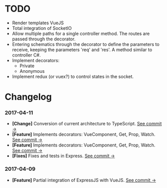 # TODO

- Render templates VueJS
- Total integration of SocketIO
- Allow multiple paths for a single controller method. The routes are passed through the decorator.
- Entering schematics through the decorator to define the parameters to receive, keeping the parameters 'req' and 'res'. A method similar to controller C#.
- Implement decorators:
  - Private
  - Anonymous
- Implement redux (or vuex?) to control states in the socket.

# Changelog

### 2017-04-11
- **[Change]** Conversion of current architecture to TypeScript.
[See commit →](https://github.com/juliandavidmr/Servue/commit/3ddc4496b9cd641387d612047d46a87098fa8f6b)
- **[Feature]** Implements decorators: VueComponent, Get, Prop, Watch.
[See commit →](https://github.com/juliandavidmr/Servue/commit/fcb0030f947a62e280cef9eed596ed4d1caff2a5)
- **[Feature]** Implements decorators: VueComponent, Get, Prop, Watch.
[See commit →](https://github.com/juliandavidmr/Servue/commit/fcb0030f947a62e280cef9eed596ed4d1caff2a5)
- **[Fixes]** Fixes and tests in Express. 
[See commit →](https://github.com/juliandavidmr/Servue/commit/255d0e08aa214fcff941c1f6d55e8addc1d698fc)

### 2017-04-09
- **[Feature]** Partial integration of ExpressJS with VueJS. [See commit →](https://github.com/juliandavidmr/Servue/commit/1028f673c46d7e6941eeda2abd412d79e663bf4e)